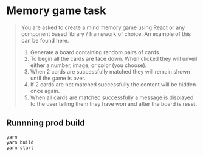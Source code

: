 # Memory game task

> You are asked to create a mind memory game using React or any component based library / framework of choice. An example of this can be found here.
>
> 1. Generate a board containing random pairs of cards.
> 2. To begin all the cards are face down. When clicked they will unveil either a number, image, or color (you choose).
> 3. When 2 cards are successfully matched they will remain shown until the game is over.
> 4. If 2 cards are not matched successfully the content will be hidden once again.
> 5. When all cards are matched successfully a message is displayed to the user telling them they have won and after the board is reset.

## Runnning prod build

```
yarn
yarn build
yarn start
```

